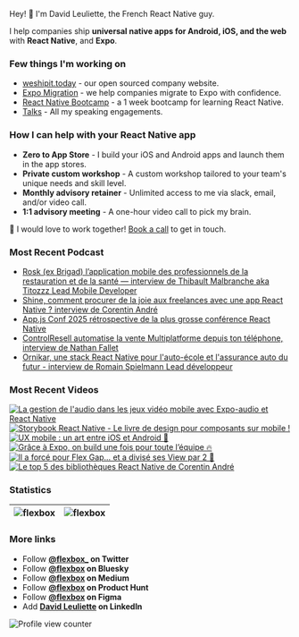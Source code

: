 Hey! 👋 I'm David Leuliette, the French React Native guy.

I help companies ship **universal native apps for Android, iOS, and the web** with **React Native**, and **Expo**.

### Few things I'm working on

- [weshipit.today](https://github.com/flexbox/weshipit.today/) - our open sourced company website.
- [Expo Migration](https://weshipit.today/react-native-migration) - we help companies migrate to Expo with confidence.
- [React Native Bootcamp](https://github.com/flexbox/react-native-bootcamp) - a 1 week bootcamp for learning React Native.
- [Talks](https://davidl.fr/talks) - All my speaking engagements.

### How I can help with your React Native app

- **Zero to App Store** - I build your iOS and Android apps and launch them in the app stores.
- **Private custom workshop** - A custom workshop tailored to your team's unique needs and skill level.
- **Monthly advisory retainer** - Unlimited access to me via slack, email, and/or video call.
- **1:1 advisory meeting** - A one-hour video call to pick my brain.

💌 I would love to work together! [Book a call](https://cal.com/davidl/weshipit-onboarding) to get in touch.

### Most Recent Podcast

<!-- PODCAST:START -->
- [Rosk (ex Brigad) l’application mobile des professionnels de la restauration et de la santé — interview de Thibault Malbranche aka Titozzz Lead Mobile Developer](https://podcasters.spotify.com/pod/show/weshipit/episodes/Rosk-ex-Brigad-lapplication-mobile-des-professionnels-de-la-restauration-et-de-la-sant--interview-de-Thibault-Malbranche-aka-Titozzz-Lead-Mobile-Developer-e35vq0o)
- [Shine, comment procurer de la joie aux freelances avec une app React Native ? interview de Corentin André](https://podcasters.spotify.com/pod/show/weshipit/episodes/Shine--comment-procurer-de-la-joie-aux-freelances-avec-une-app-React-Native---interview-de-Corentin-Andr-e35svp8)
- [App.js Conf 2025 rétrospective de la plus grosse conférence React Native](https://podcasters.spotify.com/pod/show/weshipit/episodes/App-js-Conf-2025-rtrospective-de-la-plus-grosse-confrence-React-Native-e345n72)
- [ControlResell automatise la vente Multiplatforme depuis ton téléphone, interview de Nathan Fallet](https://podcasters.spotify.com/pod/show/weshipit/episodes/ControlResell-automatise-la-vente-Multiplatforme-depuis-ton-tlphone--interview-de-Nathan-Fallet-e33okpi)
- [Ornikar, une stack React Native pour l'auto-école et l'assurance auto du futur - interview de Romain Spielmann Lead développeur](https://podcasters.spotify.com/pod/show/weshipit/episodes/Ornikar--une-stack-React-Native-pour-lauto-cole-et-lassurance-auto-du-futur---interview-de-Romain-Spielmann-Lead-dveloppeur-e337cvu)<!-- PODCAST:END -->

### Most Recent Videos

<!-- BEGIN YOUTUBE-CARDS -->
[![La gestion de l'audio dans les jeux vidéo mobile avec Expo-audio et React Native](https://ytcards.demolab.com/?id=UJdt4StViR8&title=La+gestion+de+l%27audio+dans+les+jeux+vide%CC%81o+mobile+avec+Expo-audio+et+React+Native&lang=en&timestamp=1754647261&background_color=%230d1117&title_color=%23ffffff&stats_color=%23dedede&max_title_lines=1&width=250&border_radius=5 "La gestion de l'audio dans les jeux vidéo mobile avec Expo-audio et React Native")](https://www.youtube.com/shorts/UJdt4StViR8)
[![Storybook React Native - Le livre de design pour composants sur mobile !](https://ytcards.demolab.com/?id=lJAqjVOwYSY&title=Storybook+React+Native+-+Le+livre+de+design+pour+composants+sur+mobile+%21&lang=en&timestamp=1754474480&background_color=%230d1117&title_color=%23ffffff&stats_color=%23dedede&max_title_lines=1&width=250&border_radius=5 "Storybook React Native - Le livre de design pour composants sur mobile !")](https://www.youtube.com/shorts/lJAqjVOwYSY)
[![UX mobile : un art entre iOS et Android 🎨](https://ytcards.demolab.com/?id=hl2frG2gI_A&title=UX+mobile+%3A+un+art+entre+iOS+et+Android+%F0%9F%8E%A8&lang=en&timestamp=1754301666&background_color=%230d1117&title_color=%23ffffff&stats_color=%23dedede&max_title_lines=1&width=250&border_radius=5 "UX mobile : un art entre iOS et Android 🎨")](https://www.youtube.com/shorts/hl2frG2gI_A)
[![Grâce à Expo, on build une fois pour toute l’équipe 🔥](https://ytcards.demolab.com/?id=CTm7bhKvzBE&title=Gr%C3%A2ce+%C3%A0+Expo%2C+on+build+une+fois+pour+toute+l%E2%80%99%C3%A9quipe+%F0%9F%94%A5&lang=en&timestamp=1754042428&background_color=%230d1117&title_color=%23ffffff&stats_color=%23dedede&max_title_lines=1&width=250&border_radius=5 "Grâce à Expo, on build une fois pour toute l’équipe 🔥")](https://www.youtube.com/shorts/CTm7bhKvzBE)
[![Il a forcé pour Flex Gap… et a divisé ses View par 2 🚀](https://ytcards.demolab.com/?id=j2bgxnhElGQ&title=Il+a+forc%C3%A9+pour+Flex+Gap%E2%80%A6+et+a+divis%C3%A9+ses+View+par+2+%F0%9F%9A%80&lang=en&timestamp=1753956076&background_color=%230d1117&title_color=%23ffffff&stats_color=%23dedede&max_title_lines=1&width=250&border_radius=5 "Il a forcé pour Flex Gap… et a divisé ses View par 2 🚀")](https://www.youtube.com/shorts/j2bgxnhElGQ)
[![Le top 5 des bibliothèques React Native de Corentin André](https://ytcards.demolab.com/?id=0h9BO_vJRW0&title=Le+top+5+des+bibliothe%CC%80ques+React+Native+de+Corentin+Andr%C3%A9&lang=en&timestamp=1753783202&background_color=%230d1117&title_color=%23ffffff&stats_color=%23dedede&max_title_lines=1&width=250&border_radius=5 "Le top 5 des bibliothèques React Native de Corentin André")](https://www.youtube.com/shorts/0h9BO_vJRW0)
<!-- END YOUTUBE-CARDS -->

### Statistics

| <img src="https://github-readme-stats.vercel.app/api?username=flexbox&show_icons=false&theme=buefy" alt="flexbox" />  | <img src="https://github-readme-stats.vercel.app/api/top-langs/?username=flexbox&layout=compact&hide=html,SCSS,Java&theme=buefy" alt="flexbox" /> |
| ------------- | ------------- |

### More links

- Follow **<a href="https://twitter.com/intent/follow?screen_name=flexbox_">@flexbox_</a> on Twitter**
- Follow **<a href="https://bsky.app/profile/flexbox.bsky.social">@flexbox</a> on Bluesky**
- Follow **<a href="https://medium.com/@flexbox">@flexbox</a> on Medium**
- Follow **<a href="https://www.producthunt.com/@flexbox">@flexbox</a> on Product Hunt**
- Follow **<a href="https://www.figma.com/@flexbox">@flexbox</a> on Figma**
- Add **<a href="https://www.linkedin.com/in/david-leuliette">David Leuliette</a> on LinkedIn**

![Profile view counter](https://komarev.com/ghpvc/?username=flexbox)
